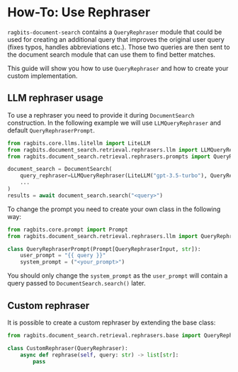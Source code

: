 # How-To: Use Rephraser
`ragbits-document-search` contains a `QueryRephraser` module that could be used for creating an additional query that
improves the original user query (fixes typos, handles abbreviations etc.). Those two queries are then sent to the document search
module that can use them to find better matches.

This guide will show you how to use `QueryRephraser` and how to create your custom implementation.

## LLM rephraser usage
To use a rephraser you need to provide it during `DocumentSearch` construction. In the following example we will use
`LLMQueryRephraser` and default `QueryRephraserPrompt`.
```python
from ragbits.core.llms.litellm import LiteLLM
from ragbits.document_search.retrieval.rephrasers.llm import LLMQueryRephraser
from ragbits.document_search.retrieval.rephrasers.prompts import QueryRephraserPrompt

document_search = DocumentSearch(
    query_rephraser=LLMQueryRephraser(LiteLLM("gpt-3.5-turbo"), QueryRephraserPrompt),
    ...
)
results = await document_search.search("<query>")
```
To change the prompt you need to create your own class in the following way:
```python
from ragbits.core.prompt import Prompt
from ragbits.document_search.retrieval.rephrasers.llm import QueryRephraserInput

class QueryRephraserPrompt(Prompt[QueryRephraserInput, str]):
    user_prompt = "{{ query }}"
    system_prompt = ("<your_prompt>")
```
You should only change the `system_prompt` as the `user_prompt` will contain a query passed to `DocumentSearch.search()` later.

## Custom rephraser
It is possible to create a custom rephraser by extending the base class:
```python
from ragbits.document_search.retrieval.rephrasers.base import QueryRephraser

class CustomRephraser(QueryRephraser):
    async def rephrase(self, query: str) -> list[str]:
        pass
```